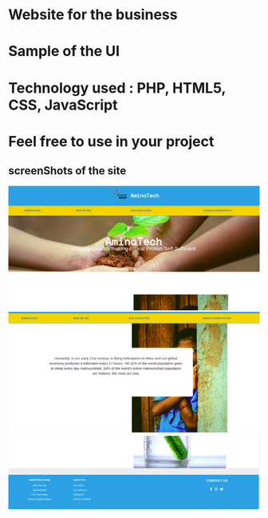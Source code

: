 # Website for the business
# Sample of the UI 
# Technology used : PHP, HTML5, CSS, JavaScript
# Feel free to use in your project

## screenShots of the site
![home page ](ScreenShot/home.png)
![homepage 2](ScreenShot/home1.png)
![footer](ScreenShot/footer.png)
